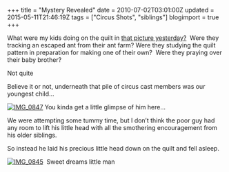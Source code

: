 +++
title = "Mystery Revealed"
date = 2010-07-02T03:01:00Z
updated = 2015-05-11T21:46:19Z
tags = ["Circus Shots", "siblings"]
blogimport = true 
+++

What were my kids doing on the quilt in [that picture yesterday?](http://lifeatthecircus.com/2010/07/01/what-is-going-on-here/)&#160; Were they tracking an escaped ant from their ant farm? Were they studying the quilt pattern in preparation for making one of their own?&#160; Were they praying over their baby brother?

Not quite

Believe it or not, underneath that pile of circus cast members was our youngest child… 

[![IMG_0847](https://latc.s3.amazonaws.com/wp-content/uploads/2010/07/IMG_0847.jpg "IMG_0847")](https://latc.s3.amazonaws.com/wp-content/uploads/2010/07/IMG_0847.jpg) You kinda get a little glimpse of him here… 

We were attempting some tummy time, but I don’t think the poor guy had any room to lift his little head with all the 
smothering
 encouragement from his older siblings.&#160; 

So instead he laid his precious little head down on the quilt and fell asleep. 

[![IMG_0845](https://latc.s3.amazonaws.com/wp-content/uploads/2010/07/IMG_0845.jpg "IMG_0845")](https://latc.s3.amazonaws.com/wp-content/uploads/2010/07/IMG_0845.jpg)&#160; Sweet dreams little man

